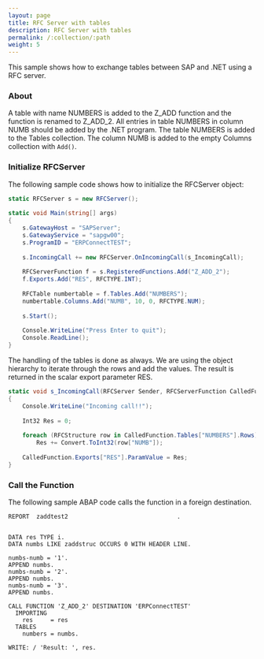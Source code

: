 ```yaml
---
layout: page
title: RFC Server with tables
description: RFC Server with tables
permalink: /:collection/:path
weight: 5
---
```


This sample shows how to exchange tables between SAP and .NET using a RFC server.

### About

A table with name NUMBERS is added to the Z_ADD function and the function is renamed to Z_ADD_2. 
All entries in table NUMBERS in column NUMB should be added by the .NET program.
The table NUMBERS is added to the Tables collection. 
The column NUMB is added to the empty Columns collection with `Add()`.

### Initialize RFCServer

The following sample code shows how to initialize the RFCServer object:

``` csharp linenums="1"
static RFCServer s = new RFCServer();
  
static void Main(string[] args)
{
    s.GatewayHost = "SAPServer";
    s.GatewayService = "sapgw00";
    s.ProgramID = "ERPConnectTEST";
  
    s.IncomingCall += new RFCServer.OnIncomingCall(s_IncomingCall);
  
    RFCServerFunction f = s.RegisteredFunctions.Add("Z_ADD_2");
    f.Exports.Add("RES", RFCTYPE.INT);
  
    RFCTable numbertable = f.Tables.Add("NUMBERS");
    numbertable.Columns.Add("NUMB", 10, 0, RFCTYPE.NUM); 
  
    s.Start();
  
    Console.WriteLine("Press Enter to quit");
    Console.ReadLine();
}
```

The handling of the tables is done as always. 
We are using the object hierarchy to iterate through the rows and add the values. 
The result is returned in the scalar export parameter RES.


``` csharp linenums="1"
static void s_IncomingCall(RFCServer Sender, RFCServerFunction CalledFunction)
{
    Console.WriteLine("Incoming call!!");
  
    Int32 Res = 0;
  
    foreach (RFCStructure row in CalledFunction.Tables["NUMBERS"].Rows)
        Res += Convert.ToInt32(row["NUMB"]);
  
    CalledFunction.Exports["RES"].ParamValue = Res;
}
```

### Call the Function

The following sample ABAP code calls the function in a foreign destination.

```
REPORT  zaddtest2                               .


DATA res TYPE i.
DATA numbs LIKE zaddstruc OCCURS 0 WITH HEADER LINE.

numbs-numb = '1'.
APPEND numbs.
numbs-numb = '2'.
APPEND numbs.
numbs-numb = '3'.
APPEND numbs.

CALL FUNCTION 'Z_ADD_2' DESTINATION 'ERPConnectTEST'
  IMPORTING
    res     = res
  TABLES
    numbers = numbs.

WRITE: / 'Result: ', res.
```

